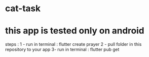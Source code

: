 # cat-task
# this app is tested only on android
steps :
1 - run in terminal : flutter create prayer
2 - pull folder in this repository to your app
3- run in terminal : flutter pub get